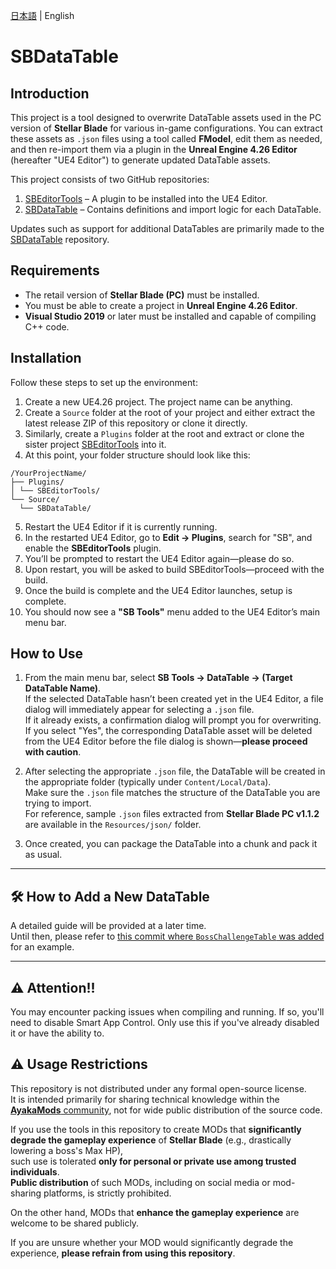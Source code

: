 [日本語](docs/ja/README-ja.md) | English

# SBDataTable

## Introduction

This project is a tool designed to overwrite DataTable assets used in the PC version of **Stellar Blade** for various in-game configurations. You can extract these assets as `.json` files using a tool called **FModel**, edit them as needed, and then re-import them via a plugin in the **Unreal Engine 4.26 Editor** (hereafter "UE4 Editor") to generate updated DataTable assets.

This project consists of two GitHub repositories:

1. [SBEditorTools](https://github.com/Kiyopon46/SBEditorTools/) – A plugin to be installed into the UE4 Editor.
2. [SBDataTable](https://github.com/Kiyopon46/SBDataTable/) – Contains definitions and import logic for each DataTable.

Updates such as support for additional DataTables are primarily made to the [SBDataTable](https://github.com/Kiyopon46/SBDataTable/) repository.

## Requirements

- The retail version of **Stellar Blade (PC)** must be installed.
- You must be able to create a project in **Unreal Engine 4.26 Editor**.
- **Visual Studio 2019** or later must be installed and capable of compiling C++ code.

## Installation

Follow these steps to set up the environment:

1. Create a new UE4.26 project. The project name can be anything.
2. Create a `Source` folder at the root of your project and either extract the latest release ZIP of this repository or clone it directly.
3. Similarly, create a `Plugins` folder at the root and extract or clone the sister project [SBEditorTools](https://github.com/Kiyopon46/SBEditorTools/) into it.
4. At this point, your folder structure should look like this:
```
/YourProjectName/
├── Plugins/
│ └── SBEditorTools/
└── Source/
  └── SBDataTable/
```
5. Restart the UE4 Editor if it is currently running.
6. In the restarted UE4 Editor, go to **Edit → Plugins**, search for "SB", and enable the **SBEditorTools** plugin.
7. You’ll be prompted to restart the UE4 Editor again—please do so.
8. Upon restart, you will be asked to build SBEditorTools—proceed with the build.
9. Once the build is complete and the UE4 Editor launches, setup is complete.
10. You should now see a **"SB Tools"** menu added to the UE4 Editor’s main menu bar.

## How to Use

1. From the main menu bar, select **SB Tools → DataTable → (Target DataTable Name)**.  
   If the selected DataTable hasn’t been created yet in the UE4 Editor, a file dialog will immediately appear for selecting a `.json` file.  
   If it already exists, a confirmation dialog will prompt you for overwriting. If you select "Yes", the corresponding DataTable asset will be deleted from the UE4 Editor before the file dialog is shown—**please proceed with caution**.
   
2. After selecting the appropriate `.json` file, the DataTable will be created in the appropriate folder (typically under `Content/Local/Data`).  
   Make sure the `.json` file matches the structure of the DataTable you are trying to import.  
   For reference, sample `.json` files extracted from **Stellar Blade PC v1.1.2** are available in the `Resources/json/` folder.

3. Once created, you can package the DataTable into a chunk and pack it as usual.

---

## 🛠 How to Add a New DataTable

A detailed guide will be provided at a later time.  
Until then, please refer to [this commit where `BossChallengeTable` was added](https://github.com/Kiyopon46/SBDataTable/commit/baad337de9b6119d18309958a0242ec9f24725b5) for an example.

---

## ⚠️ Attention!!
You may encounter packing issues when compiling and running.  If so, you'll need to disable Smart App Control.  Only use this if you've already disabled it or have the ability to.

## ⚠️ Usage Restrictions

This repository is not distributed under any formal open-source license.  
It is intended primarily for sharing technical knowledge within the [**AyakaMods** community](https://discord.gg/stellarblademodding), not for wide public distribution of the source code.

If you use the tools in this repository to create MODs that **significantly degrade the gameplay experience** of **Stellar Blade** (e.g., drastically lowering a boss's Max HP),  
such use is tolerated **only for personal or private use among trusted individuals**.  
**Public distribution** of such MODs, including on social media or mod-sharing platforms, is strictly prohibited.

On the other hand, MODs that **enhance the gameplay experience** are welcome to be shared publicly.

If you are unsure whether your MOD would significantly degrade the experience, **please refrain from using this repository**.
